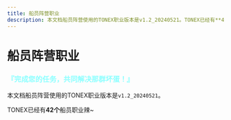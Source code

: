 ```yaml
---
title: 船员阵营职业
description: 本文档船员阵营使用的TONEX职业版本是v1.2_20240521。TONEX已经有**42个**内鬼职业辣~
---
```

# 船员阵营职业

<h3><font color=#8cffff>『完成您的任务，共同解决那群坏蛋！』</font></h3>

本文档船员阵营使用的TONEX职业版本是`v1.2_20240521`。

TONEX已经有**42个**船员职业辣~